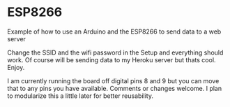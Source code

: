 # ESP8266
Example of how to use an Arduino and the ESP8266 to send data to a web server

Change the SSID and the wifi password in the Setup and everything should work.  Of course
will be sending data to my Heroku server but thats cool.  Enjoy.

I am currently running the board off digital pins 8 and 9 but you can move that to any
pins you have available.  Comments or changes welcome.  I plan to modularize this a little
later for better reusability.


